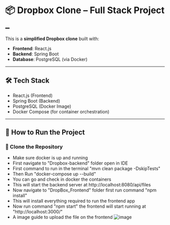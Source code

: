 # 📦 Dropbox Clone – Full Stack Project _
<!-- Featue 1 -->
This is a **simplified Dropbox clone** built with:

- **Frontend**: React.js
- **Backend**: Spring Boot
- **Database**: PostgreSQL (via Docker)

---

## 🛠️ Tech Stack

- React.js (Frontend)
- Spring Boot (Backend)
- PostgreSQL (Docker Image)
- Docker Compose (for container orchestration)

---

## 🚀 How to Run the Project

### 📁 Clone the Repository

- Make sure docker is up and running
- First navigate to "Dropbox-backend" folder open in IDE
- First command to run in the terminal "mvn clean package -DskipTests"
- Then Run "docker-compose up --build"
- You can go and check in docker the containers
- This will start the backend server at  http://localhost:8080/api/files
- Now navigate to "DropBox_Frontend"  folder first run command "npm install"
- This will install everything required to run the frontend app
- Now run command "npm start" the frontend will start running at "http://localhost:3000/"
- A image guide to upload the file on the frontend
![image](https://github.com/user-attachments/assets/02112fd3-fe23-428a-a217-4740fc64c3bd)



  
